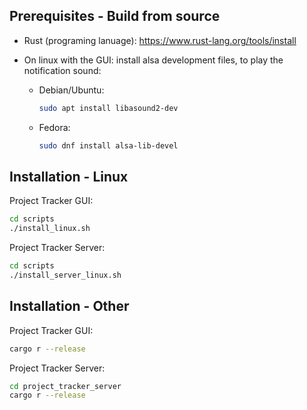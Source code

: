 ## Prerequisites - Build from source
- Rust (programing lanuage): https://www.rust-lang.org/tools/install
- On linux with the GUI: install alsa development files, to play the notification sound:

	- Debian/Ubuntu:
		```bash
		sudo apt install libasound2-dev
		```
	- Fedora:
		```bash
		sudo dnf install alsa-lib-devel
		```


## Installation - Linux
Project Tracker GUI:
```bash
cd scripts
./install_linux.sh
```
Project Tracker Server:
```bash
cd scripts
./install_server_linux.sh
```

## Installation - Other
Project Tracker GUI:
```bash
cargo r --release
```
Project Tracker Server:
```bash
cd project_tracker_server
cargo r --release
```